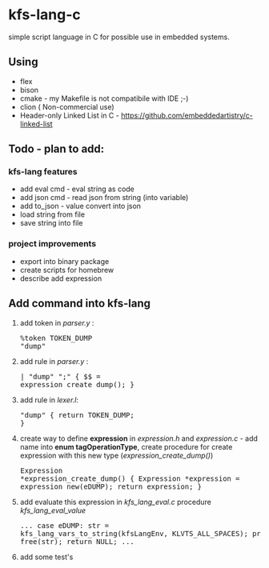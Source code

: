 # kfs-lang-c
simple script language in C for possible use in embedded systems.


## Using
 - flex
 - bison
 - cmake - my Makefile is not compatibile with IDE ;-)
 - clion ( Non-commercial use)
 - Header-only Linked List in C - https://github.com/embeddedartistry/c-linked-list

## Todo - plan to add:
### kfs-lang features
 - add eval cmd - eval string as code
 - add json cmd - read json from string (into variable)
 - add to_json - value convert into json
 - load string from file
 - save string into file

### project improvements
 - export into binary package
 - create scripts for homebrew
 - describe add expression

## Add command into kfs-lang
1. add token in <i>parser.y</i> : <pre>%token TOKEN_DUMP     "dump"</pre>
2. add rule in <i>parser.y</i> : <pre>| "dump" ";"  { $$ = expression_create_dump(); }</pre>
3. add rule in <i>lexer.l</i>: <pre>"dump"      { return TOKEN_DUMP; }</pre>
3. create way to define <b>expression</b> in <i>expression.h</i> and <i>expression.c</i> - add name into <b>enum tagOperationType</b>, create procedure for create expression with this new type (<i>expression_create_dump()</i>) <pre>Expression *expression_create_dump() {
   Expression *expression = expression_new(eDUMP);
   return expression;
}</pre>
4. add evaluate this expression in <i>kfs_lang_eval.c</i> procedure <i>kfs_lang_eval_value</i><pre>...
case eDUMP:
  str = kfs_lang_vars_to_string(kfsLangEnv, KLVTS_ALL_SPACES);
  printf("%s",str);
  free(str);
  return NULL;
...</pre>
5. add some test's